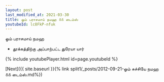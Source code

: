 ```yaml
---
layout: post
last_modified_at: 2021-03-30
title: ஓம் பராசமாய் நமஹ ௧௧ டைம்ஸ்
youtubeId: lc8FkP-nfuk
---
```

 
 
 ஓம் பராசமாய் நமஹ  
 
 -  தூக்கத்திற்கு அப்பாற்பட்ட துரேயா யார் 
 
  
 
  
 
 
 
 
 
 


{% include youtubePlayer.html id=page.youtubeId %}
 
[Next]({{ site.baseurl }}{% link  split1/_posts/2012-09-21-ஓம் சுச்சியே நமஹ ௧௧ டைம்ஸ்.md%})
 

